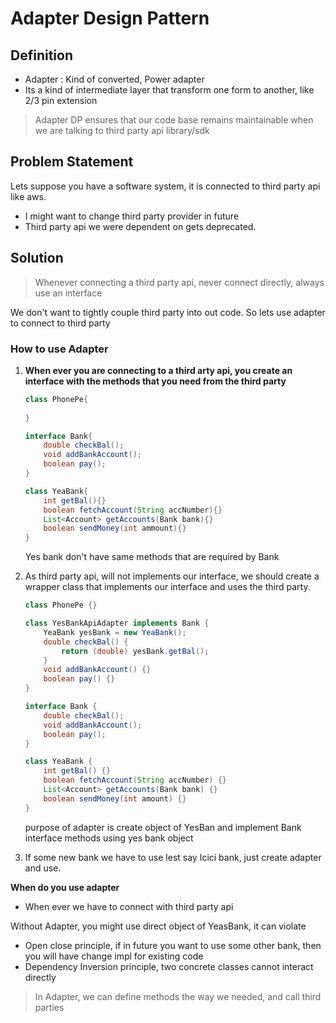 # Adapter Design Pattern

## Definition
- Adapter : Kind of converted, Power adapter
- Its a kind of intermediate layer that transform one form to another, like 2/3 pin extension


> Adapter DP ensures that our code base remains maintainable
> when we are talking to third party api library/sdk


## Problem Statement
Lets suppose you have a software system, it is connected to third party api like aws.
- I might want to change third party provider in future
- Third party api we were dependent on gets deprecated.



## Solution

> Whenever connecting a third party api, never connect directly, always use an interface

We don't want to tightly couple third party into out code. So lets use adapter to connect to third party


### How to use Adapter
1. **When ever you are connecting to a third arty api, you create an interface with the methods that you need from the third party** 

    ```java
    class PhonePe{
        
    }
    
    interface Bank{
        double checkBal();
        void addBankAccount();
        boolean pay();
    }
    
    class YeaBank{
        int getBal(){}
        boolean fetchAccount(String accNumber){}
        List<Account> getAccounts(Bank bank){}
        boolean sendMoney(int ammount){}
    }
    ```
    Yes bank don't have same methods that are required by Bank

2. As third party api, will not implements our interface, we should create a wrapper class that implements our interface and uses the third party.

    ```java
    class PhonePe {}
    
    class YesBankApiAdapter implements Bank {
        YeaBank yesBank = new YeaBank();
        double checkBal() {
            return (double) yesBank.getBal();
        }
        void addBankAccount() {}
        boolean pay() {}
    }
    
    interface Bank {
        double checkBal();
        void addBankAccount();
        boolean pay();
    }
    
    class YeaBank {
        int getBal() {}
        boolean fetchAccount(String accNumber) {}
        List<Account> getAccounts(Bank bank) {}
        boolean sendMoney(int amount) {}
    }
    ```
    
    purpose of adapter is create object of YesBan and implement Bank interface methods using yes bank object
3. If some new bank we have to use lest say Icici bank, just create adapter and use.


**When do you use adapter**
- When ever we have to connect with third party api

Without Adapter, you might use direct object of YeasBank, it can violate
- Open close principle, if in future you want to use some other bank, then you will have change impl for existing code
- Dependency Inversion principle, two concrete classes cannot interact directly


> In Adapter, we can define methods the way we needed, and call third parties